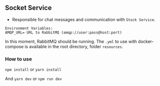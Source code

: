 ## Socket Service

- Responsible for chat messages and communication with `Stock Service`.

```
Environment Variables:
AMQP_URL= URL to RabbitMQ (amqp://user:pass@host:port)
```

In this moment, RabbitMQ should be running. The `.yml` to use with docker-compose is available in the root directory, folder `resources`.

### How to use

`npm install`
or 
`yarn install`

And
`yarn dev`
or
`npm run dev`